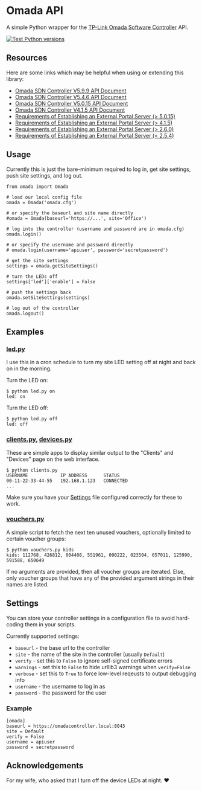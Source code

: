 # Omada API

A simple Python wrapper for the [TP-Link Omada Software Controller](https://www.tp-link.com/us/support/download/omada-software-controller/) API.

[![Test Python versions](https://github.com/ghaberek/omada-api/actions/workflows/versions.yml/badge.svg)](https://github.com/ghaberek/omada-api/actions/workflows/versions.yml)

## Resources

Here are some links which may be helpful when using or extending this library:

- [Omada SDN Controller V5.9.9 API Document](https://community.tp-link.com/en/business/forum/topic/590430?replyId=1196216)
- [Omada SDN Controller V5.4.6 API Document](https://community.tp-link.com/en/business/forum/topic/590430?replyId=1196214)
- [Omada SDN Controller V5.0.15 API Document](https://community.tp-link.com/en/business/forum/topic/529298?replyId=1044808)
- [Omada SDN Controller V4.1.5 API Document](https://community.tp-link.com/en/business/forum/topic/253944?replyId=565824)
- [Requirements of Establishing an External Portal Server (> 5.0.15)](https://www.tp-link.com/us/support/faq/3231/)
- [Requirements of Establishing an External Portal Server (> 4.1.5)](https://www.tp-link.com/us/support/faq/2907/)
- [Requirements of Establishing an External Portal Server (> 2.6.0)](https://www.tp-link.com/us/support/faq/2274/)
- [Requirements of Establishing an External Portal Server (< 2.5.4)](https://www.tp-link.com/us/support/faq/928/)

## Usage

Currently this is just the bare-minimum required to log in, get site settings, push site settings, and log out.

```
from omada import Omada

# load our local config file
omada = Omada('omada.cfg')

# or specify the baseurl and site name directly
#omada = Omada(baseurl='https://...', site='Office')

# log into the controller (username and password are in omada.cfg)
omada.login()

# or specify the username and password directly
# omada.login(username='apiuser', password='secretpassword')

# get the site settings
settings = omada.getSiteSettings()

# turn the LEDs off
settings['led']['enable'] = False

# push the settings back
omada.setSiteSettings(settings)

# log out of the controller
omada.logout()
```

## Examples

### [led.py](led.py)

I use this in a cron schedule to turn my site LED setting off at night and back on in the morning.

Turn the LED on:

```
$ python led.py on
led: on
```
Turn the LED off:

```
$ python led.py off
led: off
```

### [clients.py](clients.py), [devices.py](devices.py)

These are simple apps to display similar output to the "Clients" and "Devices" page on the web interface.

```
$ python clients.py
USERNAME            IP ADDRESS      STATUS
00-11-22-33-44-55   192.168.1.123   CONNECTED
...
```

Make sure you have your [Settings](#Settings) file configured correctly for these to work.

### [vouchers.py](vouchers.py)

A simple script to fetch the next ten unused vouchers, optionally limited to certain voucher groups:

```
$ python vouchers.py kids
kids: 112768, 426812, 004408, 551961, 090222, 023504, 657011, 125990, 591588, 650649
```

If no arguments are provided, then all voucher groups are iterated. Else, only voucher groups that have any of the provided argument strings in their names are listed.

## Settings

You can store your controller settings in a configuration file to avoid hard-coding them in your scripts.

Currently supported settings:

- `baseurl` - the base url to the controller
- `site` - the name of the site in the controller (usually `Default`)
- `verify` - set this to `False` to ignore self-signed certificate errors
- `warnings` - set this to `False` to hide urllib3 warnings when `verify=False`
- `verbose` - set this to `True` to force low-level reqeusts to output debugging info
- `username` - the username to log in as
- `password` - the password for the user

### Example

```
[omada]
baseurl = https://omadacontroller.local:8043
site = Default
verify = False
username = apiuser
password = secretpassword
```

## Acknowledgements

For my wife, who asked that I turn off the device LEDs at night. :heart:
